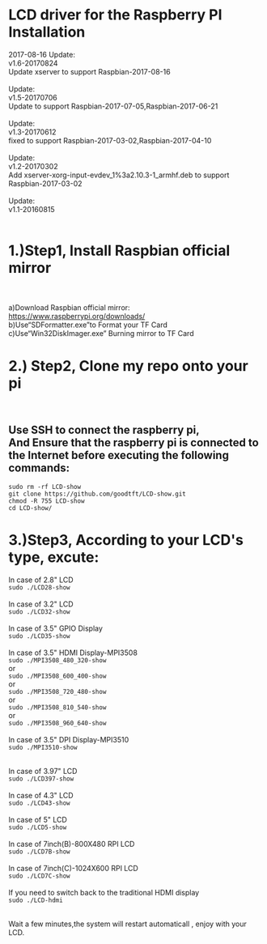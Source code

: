 LCD driver for the Raspberry PI Installation<br>
====================================================
2017-08-16
Update: <br>
  v1.6-20170824<br>
  Update xserver to support Raspbian-2017-08-16<br><br>
Update: <br>
  v1.5-20170706<br>
  Update to support Raspbian-2017-07-05,Raspbian-2017-06-21<br><br>
Update: <br>
  v1.3-20170612<br>
  fixed to support Raspbian-2017-03-02,Raspbian-2017-04-10<br><br>
Update: <br>
  v1.2-20170302<br>
  Add xserver-xorg-input-evdev_1%3a2.10.3-1_armhf.deb to support Raspbian-2017-03-02<br><br>
Update: <br>
  v1.1-20160815<br><br>
  
1.)Step1, Install Raspbian official mirror <br><br> 
====================================================
  a)Download Raspbian official mirror:<br>
  https://www.raspberrypi.org/downloads/<br>
  b)Use“SDFormatter.exe”to Format your TF Card<br>
  c)Use“Win32DiskImager.exe” Burning mirror to TF Card<br>
     
2.) Step2, Clone my repo onto your pi<br><br>
====================================================
Use SSH to connect the raspberry pi, <br>
And Ensure that the raspberry pi is connected to the Internet before executing the following commands:
-----------------------------------------------------------------------------------------------------

```sudo rm -rf LCD-show```<br>
```git clone https://github.com/goodtft/LCD-show.git```<br>
```chmod -R 755 LCD-show```<br>
```cd LCD-show/```<br>
  
3.)Step3, According to your LCD's type, excute:
====================================================
In case of 2.8" LCD<br>
  ```sudo ./LCD28-show```<br><br>
In case of 3.2" LCD<br>
  ```sudo ./LCD32-show```<br><br>
In case of 3.5" GPIO Display<br>
  ```sudo ./LCD35-show```<br><br>
In case of 3.5" HDMI Display-MPI3508<br>
  ```sudo ./MPI3508_480_320-show```<br>
  or<br>
  ```sudo ./MPI3508_600_400-show```<br>
  or<br>
  ```sudo ./MPI3508_720_480-show```<br>
  or<br>
  ```sudo ./MPI3508_810_540-show```<br>
  or<br>
  ```sudo ./MPI3508_960_640-show```<br><br>
In case of 3.5" DPI Display-MPI3510<br>
  ```sudo ./MPI3510-show```<br><br>
  
In case of 3.97" LCD<br>
  ```sudo ./LCD397-show```<br><br>
In case of 4.3" LCD<br>
  ```sudo ./LCD43-show```<br><br>
In case of 5" LCD<br>
  ```sudo ./LCD5-show```<br><br>
In case of 7inch(B)-800X480 RPI LCD<br>
  ```sudo ./LCD7B-show```<br><br>
In case of 7inch(C)-1024X600 RPI LCD<br>
  ```sudo ./LCD7C-show```<br><br>
If you need to switch back to the traditional HDMI display<br>
  ```sudo ./LCD-hdmi```<br><br>

Wait a few minutes,the system will restart automaticall , enjoy with your LCD.<br><br>


